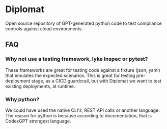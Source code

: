 # Diplomat
Open source repository of GPT-generated python code to test compliance controls against cloud environments.

## FAQ
### Why not use a testing framework, lyke Inspec or pytest?
These frameworks are great for testing code against a fixture (json, yaml) that emulates the expected scenarios. This is great for testing pre-deployment stage, as a CICD guardcrail, but with Diplomat we want to test existing deployments, at runtime.

### Why python?
We could have used the native CLI's, REST API calls or another language. The reason for python is because according to documentation, that is CodexGPT strongest language.
